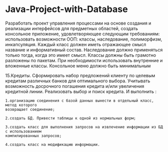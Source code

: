 # Java-Project-with-Database

   Разработать проект управления процессами на основе создания и реализации интерфейсов для
предметных областей, создать консольное приложение, удовлетворяющее следующим требованиям:
использовать возможности ООП: классы, наследование, полиморфизм, инкапсуляция. Каждый класс должен
иметь отражающее смысл название и информативный состав. Наследование должно применяться
только тогда, когда это имеет смысл. Классы должны быть грамотно разложены по пакетам. При
необходимости использовать внутренние и вложенные классы. Консольное меню должно быть
минимальным

   15.Кредиты. Сформировать набор предложений клиенту по целевым кредитам различных
банков для оптимального выбора. Учитывать возможность досрочного погашения кредита и/или
увеличения кредитной линии. Реализовать выбор и поиск кредита. И выполнить :

    1.организацию соединения с базой данных вынести в отдельный класс, метод которого
    возвращает соединение;

    2.создать БД. Привести таблицы к одной из нормальных форм;
    
    3.создать класс для выполнения запросов на извлечение информации из БД с использованием
    компилированных запросов; 

    4.создать класс на модификацию информации.

